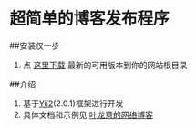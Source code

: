 超简单的博客发布程序
==========

##安装仅一步
1. 点 [这里下载](https://github.com/waltye/blog/releases) 最新的可用版本到你的网站根目录

##介绍
1. 基于[Yii2](https://github.com/yiisoft/yii2)(2.0.1)框架进行开发
2. 具体文档和示例见 [叶龙意的网络博客](http://www.yelongyi.com)
